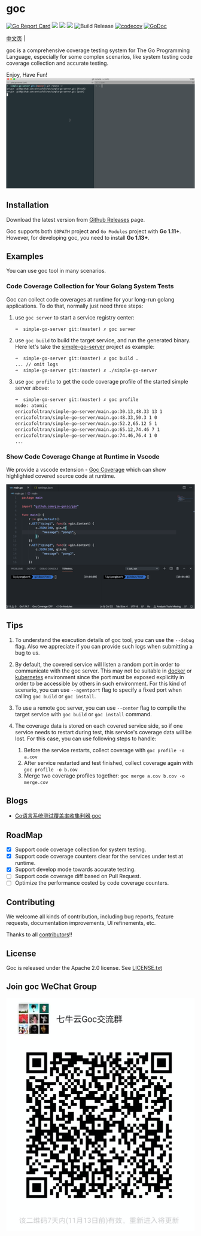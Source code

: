 # goc
[![Go Report Card](https://goreportcard.com/badge/github.com/qiniu/goc)](https://goreportcard.com/report/github.com/qiniu/goc)
![](https://github.com/qiniu/goc/workflows/ut-check/badge.svg)
![](https://github.com/qiniu/goc/workflows/style-check/badge.svg)
![](https://github.com/qiniu/goc/workflows/e2e%20test/badge.svg)
![Build Release](https://github.com/qiniu/goc/workflows/Build%20Release/badge.svg)
[![codecov](https://codecov.io/gh/qiniu/goc/branch/master/graph/badge.svg)](https://codecov.io/gh/qiniu/goc)
[![GoDoc](https://godoc.org/github.com/qiniu/goc?status.svg)](https://godoc.org/github.com/qiniu/goc)

[中文页](README_zh.md) |

goc is a comprehensive coverage testing system for The Go Programming Language, especially for some complex scenarios, like system testing code coverage collection and
accurate testing.

Enjoy, Have Fun!
![Demo](docs/images/intro.gif)

## Installation

Download the latest version from [Github Releases](https://github.com/qiniu/goc/releases) page.

Goc supports both `GOPATH` project and `Go Modules` project with **Go 1.11+**. However, for developing goc, you need to install **Go 1.13+**.

## Examples
You can use goc tool in many scenarios.

### Code Coverage Collection for Your Golang System Tests
Goc can collect code coverages at runtime for your long-run golang applications. To do that, normally just need three steps:

1. use `goc server` to start a service registry center:
    ```
    ➜  simple-go-server git:(master) ✗ goc server
    ```
2. use `goc build` to build the target service, and run the generated binary. Here let's take the [simple-go-server](https://github.com/CarlJi/simple-go-server) project as example:
    ```
    ➜  simple-go-server git:(master) ✗ goc build .
    ... // omit logs
    ➜  simple-go-server git:(master) ✗ ./simple-go-server  
    ```
3. use `goc profile` to get the code coverage profile of the started simple server above:
    ```
    ➜  simple-go-server git:(master) ✗ goc profile
    mode: atomic
    enricofoltran/simple-go-server/main.go:30.13,48.33 13 1
    enricofoltran/simple-go-server/main.go:48.33,50.3 1 0
    enricofoltran/simple-go-server/main.go:52.2,65.12 5 1
    enricofoltran/simple-go-server/main.go:65.12,74.46 7 1
    enricofoltran/simple-go-server/main.go:74.46,76.4 1 0
    ...   
    ```

### Show Code Coverage Change at Runtime in Vscode

We provide a vscode extension - [Goc Coverage](https://marketplace.visualstudio.com/items?itemName=lyyyuna.goc) which can show highlighted covered source code at runtime. 

![Extension](docs/images/goc-vscode.gif)

## Tips

1. To understand the execution details of goc tool, you can use the `--debug` flag. Also we appreciate if you can provide such logs when submitting a bug to us.

2. By default, the covered service will listen a random port in order to communicate with the goc server. This may not be suitable in [docker](https://docs.docker.com/engine/reference/commandline/run/#publish-or-expose-port--p---expose) or [kubernetes](https://kubernetes.io/docs/concepts/services-networking/service/#defining-a-service) environment since the port must be exposed explicitly in order to be accessible by others in such environment. For this kind of scenario, you can use `--agentport` flag to specify a fixed port when calling `goc build` or `goc install`.

3. To use a remote goc server, you can use `--center` flag to compile the target service with `goc build` or `goc install` command.

4. The coverage data is stored on each covered service side, so if one service needs to restart during test, this service's coverage data will be lost. For this case, you can use following steps to handle:

    1. Before the service restarts, collect coverage with `goc profile -o a.cov`
    2. After service restarted and test finished, collect coverage again with `goc profile -o b.cov`
    3. Merge two coverage profiles together: `goc merge a.cov b.cov -o merge.cov`

## Blogs

- [Go语言系统测试覆盖率收集利器 goc](https://mp.weixin.qq.com/s/DzXEXwepaouSuD2dPVloOg)


## RoadMap
- [x] Support code coverage collection for system testing.
- [x] Support code coverage counters clear for the services under test at runtime.
- [x] Support develop mode towards accurate testing.
- [ ] Support code coverage diff based on Pull Request.
- [ ] Optimize the performance costed by code coverage counters.

## Contributing
We welcome all kinds of contribution, including bug reports, feature requests, documentation improvements, UI refinements, etc.

Thanks to all [contributors](https://github.com/qiniu/goc/graphs/contributors)!!

## License
Goc is released under the Apache 2.0 license. See [LICENSE.txt](https://github.com/qiniu/goc/blob/master/LICENSE)

## Join goc WeChat Group
![WeChat](docs/images/wechat.png)